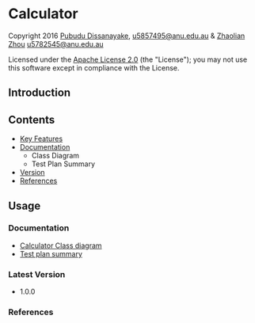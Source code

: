 # Calculator 
Copyright 2016 [Pubudu Dissanayake](https://github.com/pubudu08), u5857495@anu.edu.au & [Zhaolian Zhou]() u5782545@anu.edu.au

Licensed under the [Apache License 2.0](https://gitlab.cecs.anu.edu.au/u5857495/comp6442_assignment_two_2016/blob/master/LICENSE) (the "License"); you may not use this software except in compliance with the License.

## Introduction 


## Contents
* [Key Features](https://gitlab.cecs.anu.edu.au/u5857495/comp6442_assignment_two_2016/edit/master/README.md#usage)
* [Documentation](https://gitlab.cecs.anu.edu.au/u5857495/comp6442_assignment_two_2016/edit/master/README.md#documentation)
    * Class Diagram
    * Test Plan Summary
* [Version](https://gitlab.cecs.anu.edu.au/u5857495/comp6442_assignment_two_2016/edit/master/README.md#version)
* [References](https://gitlab.cecs.anu.edu.au/u5857495/comp6442_assignment_two_2016/edit/master/README.md#references)

## Usage


### Documentation
* [Calculator Class diagram]()
* [Test plan summary]()

### Latest Version 
* 1.0.0 

### References
